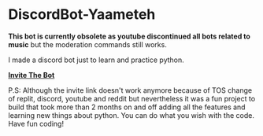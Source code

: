 # DiscordBot-Yaameteh

**This bot is currently obsolete as youtube discontinued all bots related to music** but the moderation commands still works.

I made a discord bot just to learn and practice python.

[**Invite The Bot** ](https://discord.com/api/oauth2/authorize?client_id=859417622290628628&permissions=3019369558&scope=bot)


P.S: Although the invite link doesn't work anymore because of TOS change of replit, discord, youtube and reddit but nevertheless it was a fun project to build that took more than 2 months on and off adding all the features and learning new things about python.
You can do what you wish with the code.  Have fun coding!
